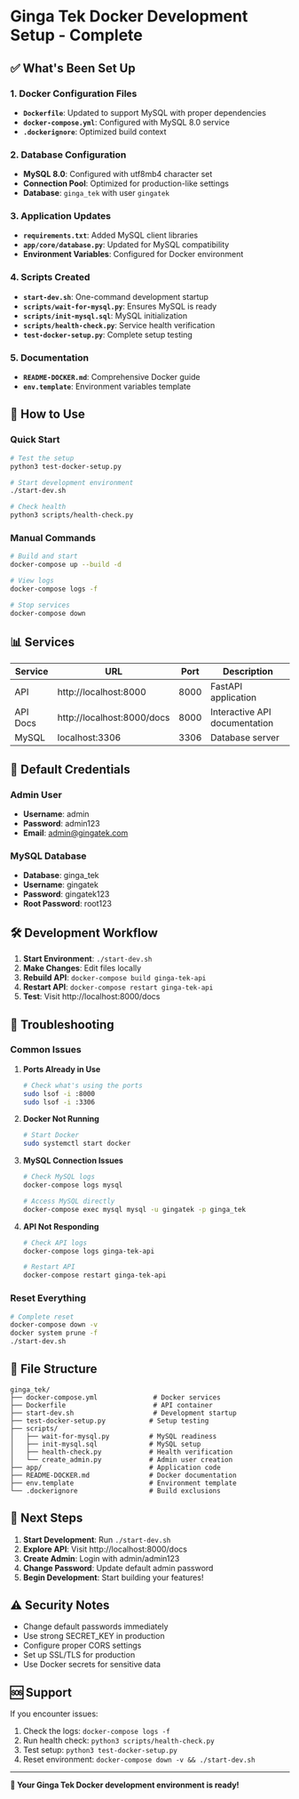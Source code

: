 # Ginga Tek Docker Development Setup - Complete

## ✅ What's Been Set Up

### 1. Docker Configuration Files
- **`Dockerfile`**: Updated to support MySQL with proper dependencies
- **`docker-compose.yml`**: Configured with MySQL 8.0 service
- **`.dockerignore`**: Optimized build context

### 2. Database Configuration
- **MySQL 8.0**: Configured with utf8mb4 character set
- **Connection Pool**: Optimized for production-like settings
- **Database**: `ginga_tek` with user `gingatek`

### 3. Application Updates
- **`requirements.txt`**: Added MySQL client libraries
- **`app/core/database.py`**: Updated for MySQL compatibility
- **Environment Variables**: Configured for Docker environment

### 4. Scripts Created
- **`start-dev.sh`**: One-command development startup
- **`scripts/wait-for-mysql.py`**: Ensures MySQL is ready
- **`scripts/init-mysql.sql`**: MySQL initialization
- **`scripts/health-check.py`**: Service health verification
- **`test-docker-setup.py`**: Complete setup testing

### 5. Documentation
- **`README-DOCKER.md`**: Comprehensive Docker guide
- **`env.template`**: Environment variables template

## 🚀 How to Use

### Quick Start
```bash
# Test the setup
python3 test-docker-setup.py

# Start development environment
./start-dev.sh

# Check health
python3 scripts/health-check.py
```

### Manual Commands
```bash
# Build and start
docker-compose up --build -d

# View logs
docker-compose logs -f

# Stop services
docker-compose down
```

## 📊 Services

| Service | URL | Port | Description |
|---------|-----|------|-------------|
| API | http://localhost:8000 | 8000 | FastAPI application |
| API Docs | http://localhost:8000/docs | 8000 | Interactive API documentation |
| MySQL | localhost:3306 | 3306 | Database server |

## 🔑 Default Credentials

### Admin User
- **Username**: admin
- **Password**: admin123
- **Email**: admin@gingatek.com

### MySQL Database
- **Database**: ginga_tek
- **Username**: gingatek
- **Password**: gingatek123
- **Root Password**: root123

## 🛠️ Development Workflow

1. **Start Environment**: `./start-dev.sh`
2. **Make Changes**: Edit files locally
3. **Rebuild API**: `docker-compose build ginga-tek-api`
4. **Restart API**: `docker-compose restart ginga-tek-api`
5. **Test**: Visit http://localhost:8000/docs

## 🔧 Troubleshooting

### Common Issues

1. **Ports Already in Use**
   ```bash
   # Check what's using the ports
   sudo lsof -i :8000
   sudo lsof -i :3306
   ```

2. **Docker Not Running**
   ```bash
   # Start Docker
   sudo systemctl start docker
   ```

3. **MySQL Connection Issues**
   ```bash
   # Check MySQL logs
   docker-compose logs mysql
   
   # Access MySQL directly
   docker-compose exec mysql mysql -u gingatek -p ginga_tek
   ```

4. **API Not Responding**
   ```bash
   # Check API logs
   docker-compose logs ginga-tek-api
   
   # Restart API
   docker-compose restart ginga-tek-api
   ```

### Reset Everything
```bash
# Complete reset
docker-compose down -v
docker system prune -f
./start-dev.sh
```

## 📁 File Structure

```
ginga_tek/
├── docker-compose.yml              # Docker services
├── Dockerfile                      # API container
├── start-dev.sh                    # Development startup
├── test-docker-setup.py           # Setup testing
├── scripts/
│   ├── wait-for-mysql.py          # MySQL readiness
│   ├── init-mysql.sql             # MySQL setup
│   ├── health-check.py            # Health verification
│   └── create_admin.py            # Admin user creation
├── app/                           # Application code
├── README-DOCKER.md               # Docker documentation
├── env.template                   # Environment template
└── .dockerignore                  # Build exclusions
```

## 🎯 Next Steps

1. **Start Development**: Run `./start-dev.sh`
2. **Explore API**: Visit http://localhost:8000/docs
3. **Create Admin**: Login with admin/admin123
4. **Change Password**: Update default admin password
5. **Begin Development**: Start building your features!

## ⚠️ Security Notes

- Change default passwords immediately
- Use strong SECRET_KEY in production
- Configure proper CORS settings
- Set up SSL/TLS for production
- Use Docker secrets for sensitive data

## 🆘 Support

If you encounter issues:

1. Check the logs: `docker-compose logs -f`
2. Run health check: `python3 scripts/health-check.py`
3. Test setup: `python3 test-docker-setup.py`
4. Reset environment: `docker-compose down -v && ./start-dev.sh`

---

**🎉 Your Ginga Tek Docker development environment is ready!** 